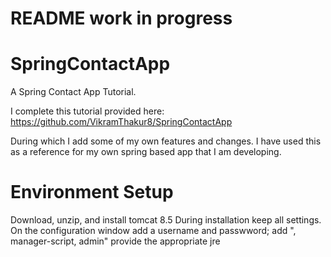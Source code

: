 # README work in progress
# SpringContactApp
A Spring Contact App Tutorial.

I complete this tutorial provided here: 
https://github.com/VikramThakur8/SpringContactApp

During which I add some of my own features and changes. I have used this as a reference for my own spring based app that I am developing. 


# Environment Setup


Download, unzip, and install tomcat 8.5
During installation keep all settings. On the configuration window add a username and passwword; add ", manager-script, admin"
provide the appropriate jre


